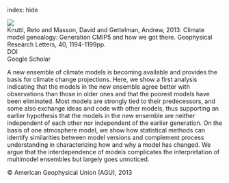 index: hide

<div class="Citation">
    <div class="Citation-thumb CitationThumb-linked"  data-href="https://doi.org/10.1002/grl.50256">
      <img src="https://static.claimspace.cloud/climate-study-static/refs/thumbs/12/Knutti_et_al_2013-thumb.png" />
    </div>

  <div class="Citation-body">
    <div class="Citation-text">Knutti, Reto and Masson, David and Gettelman, Andrew, 2013: Climate model genealogy: Generation CMIP5 and how we got there. <span class="Article-journal">Geophysical Research Letters, </span><span class="Article-volume">40, </span>1194-1199pp.</div>
    <div class="Citation-links">
      <div class="CitationLink" data-href="https://doi.org/10.1002/grl.50256">
        <div class="CitationLink-icon CitationLink-Doi"></div>
        <div class="CitationLink-text">DOI</div>
      </div>
      <div class="CitationLink" data-href="https://scholar.google.com/scholar?q=10.1002/grl.50256">
        <div class="CitationLink-icon CitationLink-Scholar"></div>
        <div class="CitationLink-text">Google Scholar</div>
      </div>
    </div>
  </div>
</div>

A new ensemble of climate models is becoming available and provides the basis for climate change projections. Here, we show a first analysis indicating that the models in the new ensemble agree better with observations than those in older ones and that the poorest models have been eliminated. Most models are strongly tied to their predecessors, and some also exchange ideas and code with other models, thus supporting an earlier hypothesis that the models in the new ensemble are neither independent of each other nor independent of the earlier generation. On the basis of one atmosphere model, we show how statistical methods can identify similarities between model versions and complement process understanding in characterizing how and why a model has changed. We argue that the interdependence of models complicates the interpretation of multimodel ensembles but largely goes unnoticed.

<div class="Citation-copy">
&copy; American Geophysical Union (AGU), 2013
</div>